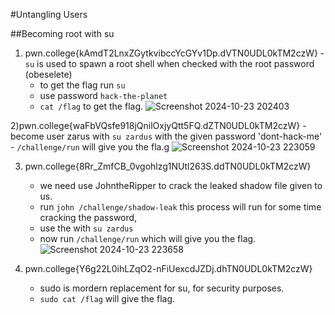 #Untangling Users

##Becoming root with su

1) pwn.college{kAmdT2LnxZGytkvibccYcGYv1Dp.dVTN0UDL0kTM2czW}
    -`su` is used to spawn a root shell when checked with the root password (obeselete)
    - to get the flag run `su` 
    - use password `hack-the-planet`
    - `cat /flag` to get the flag. 
![Screenshot 2024-10-23 202403](https://github.com/user-attachments/assets/10e77c0c-c02d-4a77-870b-5cc02734b7d0)

2)pwn.college{waFbVQsfe918jQnilOxjyQtt5FQ.dZTN0UDL0kTM2czW}
    - become user zarus with `su zardus` with the given password 'dont-hack-me'
    - `/challenge/run` will give you the fla.g
![Screenshot 2024-10-23 223059](https://github.com/user-attachments/assets/522b78f9-e6b3-4b8f-9fd8-595a4779e313)

3) pwn.college{8Rr_ZmfCB_0vgohlzg1NUtl263S.ddTN0UDL0kTM2czW}
    - we need use JohntheRipper to crack the leaked shadow file given to us. 
    - run `john /challenge/shadow-leak` this process will run for some time cracking the password, 
    - use the <password> with `su zardus`
    - now run `/challenge/run` which will give you the flag. 
![Screenshot 2024-10-23 223658](https://github.com/user-attachments/assets/1f82f829-ee08-4358-9817-10f25be2b43e)

4) pwn.college{Y6g22L0ihLZqO2-nFiUexcdJZDj.dhTN0UDL0kTM2czW}
    - sudo is mordern replacement for su, for security purposes. 
    - `sudo cat /flag` will give the flag. 
